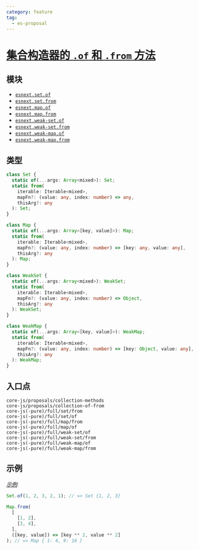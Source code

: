 ```yaml
---
category: feature
tag:
  - es-proposal
---
```


# [集合构造器的 `.of` 和 `.from` 方法](https://github.com/tc39/proposal-setmap-offrom)

## 模块

- [`esnext.set.of`](https://github.com/zloirock/core-js/blob/master/packages/core-js/modules/esnext.set.of.js)
- [`esnext.set.from`](https://github.com/zloirock/core-js/blob/master/packages/core-js/modules/esnext.set.from.js)
- [`esnext.map.of`](https://github.com/zloirock/core-js/blob/master/packages/core-js/modules/esnext.map.of.js)
- [`esnext.map.from`](https://github.com/zloirock/core-js/blob/master/packages/core-js/modules/esnext.map.from.js)
- [`esnext.weak-set.of`](https://github.com/zloirock/core-js/blob/master/packages/core-js/modules/esnext.weak-set.of.js)
- [`esnext.weak-set.from`](https://github.com/zloirock/core-js/blob/master/packages/core-js/modules/esnext.weak-set.from.js)
- [`esnext.weak-map.of`](https://github.com/zloirock/core-js/blob/master/packages/core-js/modules/esnext.weak-map.of.js)
- [`esnext.weak-map.from`](https://github.com/zloirock/core-js/blob/master/packages/core-js/modules/esnext.weak-map.from.js)

## 类型

```ts
class Set {
  static of(...args: Array<mixed>): Set;
  static from(
    iterable: Iterable<mixed>,
    mapFn?: (value: any, index: number) => any,
    thisArg?: any
  ): Set;
}

class Map {
  static of(...args: Array<[key, value]>): Map;
  static from(
    iterable: Iterable<mixed>,
    mapFn?: (value: any, index: number) => [key: any, value: any],
    thisArg?: any
  ): Map;
}

class WeakSet {
  static of(...args: Array<mixed>): WeakSet;
  static from(
    iterable: Iterable<mixed>,
    mapFn?: (value: any, index: number) => Object,
    thisArg?: any
  ): WeakSet;
}

class WeakMap {
  static of(...args: Array<[key, value]>): WeakMap;
  static from(
    iterable: Iterable<mixed>,
    mapFn?: (value: any, index: number) => [key: Object, value: any],
    thisArg?: any
  ): WeakMap;
}
```

## 入口点

```
core-js/proposals/collection-methods
core-js/proposals/collection-of-from
core-js(-pure)/full/set/from
core-js(-pure)/full/set/of
core-js(-pure)/full/map/from
core-js(-pure)/full/map/of
core-js(-pure)/full/weak-set/of
core-js(-pure)/full/weak-set/from
core-js(-pure)/full/weak-map/of
core-js(-pure)/full/weak-map/from
```

## 示例

[_示例_](https://goo.gl/mSC7eU):

```js
Set.of(1, 2, 3, 2, 1); // => Set {1, 2, 3}

Map.from(
  [
    [1, 2],
    [3, 4],
  ],
  ([key, value]) => [key ** 2, value ** 2]
); // => Map { 1: 4, 9: 16 }
```

